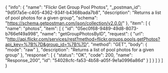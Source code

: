 {
  "info": {
    "name": "Flickr Get Group Pool Photos",
    "_postman_id": "9d5f7a5e-c405-4362-934f-b4368bada7b8",
    "description": "Returns a list of pool photos for a given group",
    "schema": "https://schema.getpostman.com/json/collection/v2.0.0/"
  },
  "item": [
    {
      "name": "photos",
      "item": [
        {
          "id": "05ec0f68-9489-49d8-8073-b766ef49a998",
          "name": "getGroupPhotosByID",
          "request": {
            "url": "http://api.flickr.com/services/rest?method=flickr.groups.pools.getPhotos?api_key=%7B%7D&group_id=%7B%7D",
            "method": "GET",
            "body": {
              "mode": "raw"
            },
            "description": "Returns a list of pool photos for a given group"
          },
          "response": [
            {
              "status": "OK",
              "code": 200,
              "name": "Response_200",
              "id": "54028cfc-fa53-4b58-a05f-9e1a0996a86d"
            }
          ]
        }
      ]
    }
  ]
}